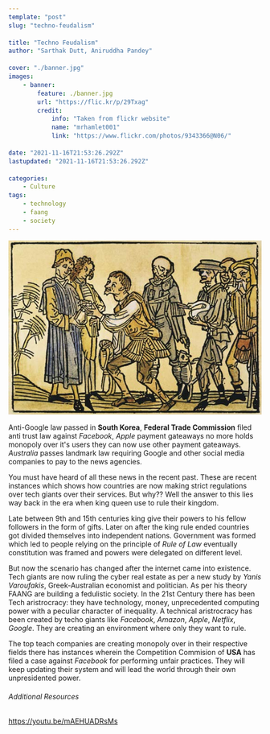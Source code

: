 ```yaml
---
template: "post"
slug: "techno-feudalism"

title: "Techno Feudalism"
author: "Sarthak Dutt, Aniruddha Pandey"

cover: "./banner.jpg"
images:
    - banner:
        feature: ./banner.jpg
        url: "https://flic.kr/p/29Txag"
        credit:
        	info: "Taken from flickr website"
        	name: "mrhamlet001"
        	link: "https://www.flickr.com/photos/9343366@N06/"

date: "2021-11-16T21:53:26.292Z"
lastupdated: "2021-11-16T21:53:26.292Z"

categories: 
    - Culture
tags:
    - technology
    - faang
    - society
---
```


![Lords and peasants in a group](./image.jpg)

Anti-Google law passed in **South Korea**, **Federal Trade Commission** filed anti trust law against *Facebook*, *Apple* payment gateaways no more holds monopoly over it's users they can now use other payment gateaways. *Australia* passes landmark law requiring Google and other social media companies to pay to the news agencies.

You must have heard of all these news in the recent past. These are recent instances which shows how countries are now making strict regulations over tech giants over their services. But why?? Well the answer to this lies way back in the era when king queen use to rule their kingdom.

Late between 9th and 15th centuries king give their powers to his fellow followers in the form of gifts. Later on after the king rule ended countries got divided themselves into independent nations. Government was formed which led to people relying on the principle of _Rule of Law_ eventually constitution was framed and powers were delegated on different level.

But now the scenario has changed after the internet came into existence. Tech giants are now ruling the cyber real estate as per a new study by *Yanis Varoufakis*, Greek-Australian economist and politician. As per his theory FAANG are building a fedulistic society. In the 21st Century there has been Tech aristrocracy: they have technology, money, unprecedented computing power with a peculiar character of inequality. A technical aristrocracy has been created by techo giants like *Facebook*, *Amazon*, *Apple*, *Netflix*, *Google*. They are creating an environment where only they want to rule.

The top teach companies are creating monopoly over in their respective fields there has instances wherein the Competition Commision of **USA** has filed a case against *Facebook* for performing unfair practices. They will keep updating their system and will lead the world through their own unpresidented power. <br/>

###### Additional Resources
https://youtu.be/mAEHUADRsMs